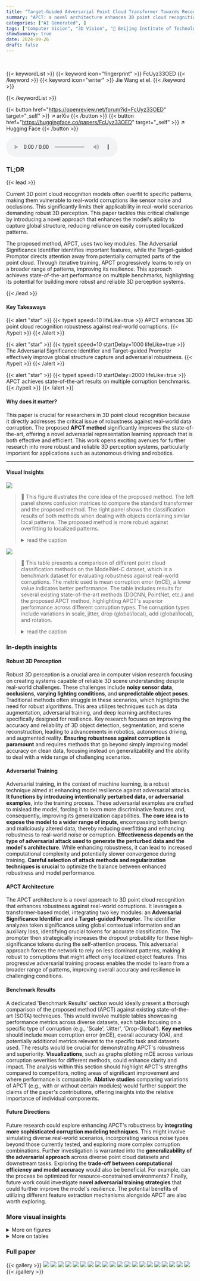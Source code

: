 ```yaml
---
title: "Target-Guided Adversarial Point Cloud Transformer Towards Recognition Against Real-world Corruptions"
summary: "APCT: a novel architecture enhances 3D point cloud recognition by using an adversarial feature erasing mechanism to improve global structure capture and robustness against real-world corruptions."
categories: ["AI Generated", ]
tags: ["Computer Vision", "3D Vision", "🏢 Beijing Institute of Technology",]
showSummary: true
date: 2024-09-26
draft: false
---
```


<br>

{{< keywordList >}}
{{< keyword icon="fingerprint" >}} FcUyz33OED {{< /keyword >}}
{{< keyword icon="writer" >}} Jie Wang et el. {{< /keyword >}}
 
{{< /keywordList >}}

{{< button href="https://openreview.net/forum?id=FcUyz33OED" target="_self" >}}
↗ arXiv
{{< /button >}}
{{< button href="https://huggingface.co/papers/FcUyz33OED" target="_self" >}}
↗ Hugging Face
{{< /button >}}



<audio controls>
    <source src="https://ai-paper-reviewer.com/FcUyz33OED/podcast.wav" type="audio/wav">
    Your browser does not support the audio element.
</audio>


### TL;DR


{{< lead >}}

Current 3D point cloud recognition models often overfit to specific patterns, making them vulnerable to real-world corruptions like sensor noise and occlusions.  This significantly limits their applicability in real-world scenarios demanding robust 3D perception.  This paper tackles this critical challenge by introducing a novel approach that enhances the model's ability to capture global structure, reducing reliance on easily corrupted localized patterns. 

The proposed method, APCT, uses two key modules.  The Adversarial Significance Identifier identifies important features, while the Target-guided Promptor directs attention away from potentially corrupted parts of the point cloud. Through iterative training, APCT progressively learns to rely on a broader range of patterns, improving its resilience. This approach achieves state-of-the-art performance on multiple benchmarks, highlighting its potential for building more robust and reliable 3D perception systems.

{{< /lead >}}


#### Key Takeaways

{{< alert "star" >}}
{{< typeit speed=10 lifeLike=true >}} APCT enhances 3D point cloud recognition robustness against real-world corruptions. {{< /typeit >}}
{{< /alert >}}

{{< alert "star" >}}
{{< typeit speed=10 startDelay=1000 lifeLike=true >}} The Adversarial Significance Identifier and Target-guided Promptor effectively improve global structure capture and adversarial robustness. {{< /typeit >}}
{{< /alert >}}

{{< alert "star" >}}
{{< typeit speed=10 startDelay=2000 lifeLike=true >}} APCT achieves state-of-the-art results on multiple corruption benchmarks. {{< /typeit >}}
{{< /alert >}}

#### Why does it matter?
This paper is crucial for researchers in 3D point cloud recognition because it directly addresses the critical issue of robustness against real-world data corruption.  The proposed **APCT method** significantly improves the state-of-the-art, offering a novel adversarial representation learning approach that is both effective and efficient.  This work opens exciting avenues for further research into more robust and reliable 3D perception systems, particularly important for applications such as autonomous driving and robotics.

------
#### Visual Insights



![](https://ai-paper-reviewer.com/FcUyz33OED/figures_1_1.jpg)

> 🔼 This figure illustrates the core idea of the proposed method. The left panel shows confusion matrices to compare the standard transformer and the proposed method. The right panel shows the classification results of both methods when dealing with objects containing similar local patterns. The proposed method is more robust against overfitting to localized patterns.
> <details>
> <summary>read the caption</summary>
> Figure 1: Overall motivation. We advocate for the model to broaden its attention to diverse patterns, mitigating the tendency to overfit to localized patterns. The left segment of the figure contrasts the confusion matrices of the standard transformer with our approach. The right portion showcases the performances of both the standard transformer and our methodology when confronted with objects exhibiting similar local patterns. Tokens with high / low contributions to classification are in red / blue, respectively. Standard transformer tends to overfit to localized patterns. While our method, by modulating tokens with significant contributions, enables the model to garner features from a varied spectrum of target segments, thereby ensuring greater robustness.
> </details>





![](https://ai-paper-reviewer.com/FcUyz33OED/tables_6_1.jpg)

> 🔼 This table presents a comparison of different point cloud classification methods on the ModelNet-C dataset, which is a benchmark dataset for evaluating robustness against real-world corruptions.  The metric used is mean corruption error (mCE), a lower value indicates better performance.  The table includes results for several existing state-of-the-art methods (DGCNN, PointNet, etc.) and the proposed APCT method, highlighting APCT's superior performance across different corruption types.  The corruption types include variations in scale, jitter, drop (global/local), add (global/local), and rotation.
> <details>
> <summary>read the caption</summary>
> Table 1: Classification results on the ModelNet-C dataset, mCE(%, ↓) is reported, the best performance is bold. † denotes method designed specifically against corruption.
> </details>





### In-depth insights


#### Robust 3D Perception
Robust 3D perception is a crucial area in computer vision research focusing on creating systems capable of reliable 3D scene understanding despite real-world challenges.  These challenges include **noisy sensor data**, **occlusions**, **varying lighting conditions**, and **unpredictable object poses**.  Traditional methods often struggle in these scenarios, which highlights the need for robust algorithms.  This area utilizes techniques such as data augmentation, adversarial training, and deep learning architectures specifically designed for resilience. Key research focuses on improving the accuracy and reliability of 3D object detection, segmentation, and scene reconstruction, leading to advancements in robotics, autonomous driving, and augmented reality.  **Ensuring robustness against corruption is paramount** and requires methods that go beyond simply improving model accuracy on clean data, focusing instead on generalizability and the ability to deal with a wide range of challenging scenarios.

#### Adversarial Training
Adversarial training, in the context of machine learning, is a robust technique aimed at enhancing model resilience against adversarial attacks.  **It functions by introducing intentionally perturbed data, or adversarial examples**, into the training process.  These adversarial examples are crafted to mislead the model, forcing it to learn more discriminative features and, consequently, improving its generalization capabilities.  **The core idea is to expose the model to a wider range of inputs**, encompassing both benign and maliciously altered data, thereby reducing overfitting and enhancing robustness to real-world noise or corruption.  **Effectiveness depends on the type of adversarial attack used to generate the perturbed data and the model's architecture**.  While enhancing robustness, it can lead to increased computational complexity and potentially slower convergence during training.  **Careful selection of attack methods and regularization techniques is crucial** to optimize the balance between enhanced robustness and model performance.

#### APCT Architecture
The APCT architecture is a novel approach to 3D point cloud recognition that enhances robustness against real-world corruptions. It leverages a transformer-based model, integrating two key modules: an **Adversarial Significance Identifier** and a **Target-guided Promptor**.  The identifier analyzes token significance using global contextual information and an auxiliary loss, identifying crucial tokens for accurate classification. The prompter then strategically increases the dropout probability for these high-significance tokens during the self-attention process. This adversarial approach forces the network to rely on less dominant patterns, making it robust to corruptions that might affect only localized object features.  This progressive adversarial training process enables the model to learn from a broader range of patterns, improving overall accuracy and resilience in challenging conditions.

#### Benchmark Results
A dedicated 'Benchmark Results' section would ideally present a thorough comparison of the proposed method (APCT) against existing state-of-the-art (SOTA) techniques.  This would involve multiple tables showcasing performance metrics across diverse datasets, each table focusing on a specific type of corruption (e.g., 'Scale', 'Jitter', 'Drop-Global').  **Key metrics** should include mean corruption error (mCE), overall accuracy (OA), and potentially additional metrics relevant to the specific task and datasets used. The results would be crucial for demonstrating APCT's robustness and superiority.  **Visualizations**, such as graphs plotting mCE across various corruption severities for different methods, could enhance clarity and impact.  The analysis within this section should highlight APCT's strengths compared to competitors, noting areas of significant improvement and where performance is comparable.  **Ablative studies** comparing variations of APCT (e.g., with or without certain modules) would further support the claims of the paper's contributions, offering insights into the relative importance of individual components.

#### Future Directions
Future research could explore enhancing APCT's robustness by **integrating more sophisticated corruption modeling techniques**.  This might involve simulating diverse real-world scenarios, incorporating various noise types beyond those currently tested, and exploring more complex corruption combinations.  Further investigation is warranted into the **generalizability of the adversarial approach** across diverse point cloud datasets and downstream tasks.  Exploring the **trade-off between computational efficiency and model accuracy** would also be beneficial. For example, can the process be optimized for resource-constrained environments?  Finally, future work could investigate **novel adversarial training strategies** that could further improve the model's resilience.  The potential benefits of utilizing different feature extraction mechanisms alongside APCT are also worth exploring.


### More visual insights

<details>
<summary>More on figures
</summary>


![](https://ai-paper-reviewer.com/FcUyz33OED/figures_2_1.jpg)

> 🔼 Figure 2(a) shows the progressive adversarial dropping process of the APCT model. The model iteratively identifies and drops tokens based on their significance, encouraging the model to learn from more diverse patterns.  Figure 2(b) visually compares the token weights learned by the standard transformer and the APCT model. The APCT model shows a more balanced distribution of weights, indicating that it learns from a broader range of patterns.
> <details>
> <summary>read the caption</summary>
> Figure 2: (a) Process of progressive adversarial dropping. The first line means token learned in each stage. (b) Visualization of token weights learned by the classifier. Compared with standard transformer, ours has an advantage in mining sample patterns.
> </details>



![](https://ai-paper-reviewer.com/FcUyz33OED/figures_4_1.jpg)

> 🔼 This figure shows the overall architecture of the Target-Guided Adversarial Point Cloud Transformer (APCT). It consists of three stages, each containing multiple blocks.  The core components are the Adversarial Significance Identifier and the Target-guided Promptor. The identifier determines the importance of each token and assigns a dropping rate. The prompter then uses these rates to selectively drop tokens during the self-attention mechanism, forcing the network to focus on a broader range of patterns and preventing overfitting.
> <details>
> <summary>read the caption</summary>
> Figure 3: Overall architecture of our algorithm, composed of two key modules: Adversarial Significance Identifier and Target-guided Promptor. The former evaluates token significance within the context of the global perception, with the help of dominant feature indexing process from an auxiliary supervising loss that can bolster the precision of the index selection, then producing dropping rate for tokens. Subsequently, Target-guided Promptor enhances key dropout probabilities influenced by rate above, driving the model to explore auxiliary segments for pivotal information. This mechanism mitigates the propensity of the model to overfit to localized patterns.
> </details>



![](https://ai-paper-reviewer.com/FcUyz33OED/figures_5_1.jpg)

> 🔼 This figure illustrates the process of the Adversarial Significance Identifier module.  The input is a set of tokens, each with C-dimensional features. The module uses an auxiliary supervision process to identify the most significant tokens (indicated by darker blue squares) for each feature channel. These significant tokens are used to generate per-token dropout rates, with higher rates assigned to more significant tokens. The dropout rates are then used by the Target-guided Promptor in subsequent stages to selectively drop these key tokens, forcing the network to learn from less dominant features and achieve greater robustness.
> <details>
> <summary>read the caption</summary>
> Figure 4: Workflow of Adversarial Significance Identifier. Squares with light/dark blue means low/high values, respectively.
> </details>



![](https://ai-paper-reviewer.com/FcUyz33OED/figures_8_1.jpg)

> 🔼 This figure shows the comparison results between the proposed APCT method and the vanilla dropout method. The x-axis represents different dropout ratios, and the y-axis represents the mean corruption error (mCE). The curves for different methods and configurations show that the proposed APCT consistently outperforms the vanilla dropout method in terms of robustness.
> <details>
> <summary>read the caption</summary>
> Figure 7: Comparative Curves of our algorithm and vanilla dropout strategy.
> </details>



![](https://ai-paper-reviewer.com/FcUyz33OED/figures_15_1.jpg)

> 🔼 This figure shows examples of point cloud corruptions in the ModelNet-C dataset.  It illustrates seven different types of corruption (Scale, Jitter, Drop-Global, Drop-Local, Add-Global, Add-Local, Rotate), each with five levels of severity. The image displays the effects of each corruption type at severity level 2 on a single airplane model. The leftmost image shows the clean airplane model, and subsequent images show the progressive degradation caused by each corruption type.
> <details>
> <summary>read the caption</summary>
> Figure 10: Visualization of samples in ModelNet-C, which is constructed by seven types of corruptions with five levels of severity. Listed examples are from severity level 2.
> </details>



![](https://ai-paper-reviewer.com/FcUyz33OED/figures_16_1.jpg)

> 🔼 This figure compares confusion matrices of a standard transformer-based point cloud model and the proposed APCT model under various corruption types (Scale, Jitter, Drop-Global, Drop-Local, Add-Global, Add-Local, Rotate) from the ModelNet-C dataset. Each sub-figure shows the confusion matrix for a specific corruption type. The top row represents the standard model, while the bottom row represents the APCT model. The color intensity in the matrices indicates the frequency of misclassifications between different classes.
> <details>
> <summary>read the caption</summary>
> Figure 11: Side-by-side comparison of the confusion matrices for two distinct architectures: the standard transformer-based point cloud model (top row) and ours (bottom row).
> </details>



![](https://ai-paper-reviewer.com/FcUyz33OED/figures_16_2.jpg)

> 🔼 This figure visualizes the patterns learned by the classifier on the ModelNet-C dataset.  It shows examples of point clouds after being processed by a standard transformer and the proposed APCT method.  The color intensity of each point represents its contribution to the final classification, with red indicating high contribution and blue indicating low contribution. The figure aims to demonstrate that the APCT method learns a more diverse set of patterns compared to the standard transformer, making it more robust to real-world corruptions.
> <details>
> <summary>read the caption</summary>
> Figure 12: More visualization results of patterns learned by the classifier on ModelNet-C. Tokens with high / low scores are in red / blue, respectively.
> </details>



</details>




<details>
<summary>More on tables
</summary>


![](https://ai-paper-reviewer.com/FcUyz33OED/tables_7_1.jpg)
> 🔼 This table presents a comparison of the mean corruption error (mCE) rates achieved by various point cloud classification methods on the ModelNet-C dataset.  The ModelNet-C dataset is a corrupted version of the standard ModelNet40 dataset and includes seven types of corruptions (Scale, Jitter, Drop-Global, Drop-Local, Add-Global, Add-Local, Rotate) each with five levels of severity. The table highlights the performance of the proposed APCT method in comparison to state-of-the-art methods, showcasing its robustness against real-world corruptions.
> <details>
> <summary>read the caption</summary>
> Table 1: Classification results on the ModelNet-C dataset, mCE(%, ↓) is reported, the best performance is bold. † denotes method designed specifically against corruption.
> </details>

![](https://ai-paper-reviewer.com/FcUyz33OED/tables_7_2.jpg)
> 🔼 This table presents the results of several point cloud classification methods on the ModelNet-C dataset, which is a benchmark dataset for evaluating the robustness of 3D models to common real-world corruptions.  The table shows the mean corruption error (mCE) for each method across seven different types of corruptions (Scale, Jitter, Drop-G, Drop-L, Add-G, Add-L, and Rotate) at five severity levels. The best performance for each corruption type is highlighted in bold. The methods are categorized into those designed specifically against corruption and those that are not.
> <details>
> <summary>read the caption</summary>
> Table 1: Classification results on the ModelNet-C dataset, mCE(%, ↓) is reported, the best performance is bold. † denotes method designed specifically against corruption.
> </details>

![](https://ai-paper-reviewer.com/FcUyz33OED/tables_12_1.jpg)
> 🔼 This table presents a comparison of various point cloud classification methods on the ModelNet-C dataset, focusing on their robustness against different types of corruption (Jitter, Scale, Drop-Global, Drop-Local, Add-Global, Add-Local, Rotate). The metric used for comparison is the mean corruption error (mCE), which measures the average classification error across all types and levels of corruption. The table includes both methods that were specifically designed to address corruptions (indicated by †) and standard methods. The best performance for each corruption type is highlighted in bold.
> <details>
> <summary>read the caption</summary>
> Table 1: Classification results on the ModelNet-C dataset, mCE(%, ↓) is reported, the best performance is bold. † denotes method designed specifically against corruption.
> </details>

![](https://ai-paper-reviewer.com/FcUyz33OED/tables_12_2.jpg)
> 🔼 This table presents a comparison of the mean corruption error (mCE) rates achieved by various point cloud classification methods on the ModelNet-C dataset.  The ModelNet-C dataset is a corrupted version of the standard ModelNet40 dataset, designed to test the robustness of 3D perception models against various real-world corruptions (jitter, scale, rotation, dropping, and adding of points). The table shows the performance of each method across different corruption types and severities, with the best-performing method highlighted in bold.  The '†' symbol indicates methods specifically designed to be robust against corruption.  The results provide a quantitative evaluation of the resilience of the different approaches to various types of data noise and artifacts.
> <details>
> <summary>read the caption</summary>
> Table 1: Classification results on the ModelNet-C dataset, mCE(%, ↓) is reported, the best performance is bold. † denotes method designed specifically against corruption.
> </details>

![](https://ai-paper-reviewer.com/FcUyz33OED/tables_13_1.jpg)
> 🔼 This table presents the results of point cloud attack defense experiments.  It compares the classification accuracy (OA) of a baseline model (no defense) against a model incorporating the proposed APCT method.  Several types of attacks are tested, including Perturb, Add-CD, Add-HD, KNN, Drop-100, and Drop-200.  The Δ row shows the improvement in OA achieved by the APCT method for each attack type.  The results demonstrate the effectiveness of APCT against various point cloud attack methods.
> <details>
> <summary>read the caption</summary>
> Table 8: Results on point cloud attack defense, OA(%, ↑).
> </details>

![](https://ai-paper-reviewer.com/FcUyz33OED/tables_13_2.jpg)
> 🔼 This table presents the classification results on the ModelNet-C dataset, which evaluates the robustness of 3D point cloud recognition models against various corruptions.  The metric used is mean corruption error (mCE), with lower values indicating better performance. The table compares the proposed APCT method with several state-of-the-art methods across different corruption types (Scale, Jitter, Drop-Global, Drop-Local, Add-Global, Add-Local, Rotate).  The best performance for each corruption type is highlighted in bold.
> <details>
> <summary>read the caption</summary>
> Table 1: Classification results on the ModelNet-C dataset, mCE(%, ↓) is reported, the best performance is bold. † denotes method designed specifically against corruption.
> </details>

![](https://ai-paper-reviewer.com/FcUyz33OED/tables_14_1.jpg)
> 🔼 This table presents a comparison of different point cloud classification methods on the ModelNet-C dataset, which is a corrupted version of the ModelNet40 dataset. The table shows the mean corruption error (mCE) for each method across seven different types of corruptions (Scale, Jitter, Drop-Global, Drop-Local, Add-Global, Add-Local, Rotate) at five different severity levels. The best performing method for each corruption type is highlighted in bold.  The methods are categorized into those specifically designed to handle corruptions (indicated with a †) and general-purpose methods.  The table allows readers to assess the robustness of various methods against different types of noise and corruptions commonly found in real-world point cloud data.
> <details>
> <summary>read the caption</summary>
> Table 1: Classification results on the ModelNet-C dataset, mCE(%, ↓) is reported, the best performance is bold. † denotes method designed specifically against corruption.
> </details>

![](https://ai-paper-reviewer.com/FcUyz33OED/tables_14_2.jpg)
> 🔼 This table presents a comparison of the mean corruption error (mCE) rates achieved by different methods on the ModelNet-C dataset.  ModelNet-C is a benchmark dataset for evaluating the robustness of 3D point cloud recognition models against various types of corruptions (jitter, scale, drop, add, and rotation).  The lower the mCE, the better the performance of the method in handling corruptions. The table highlights the state-of-the-art performance achieved by the proposed APCT method.
> <details>
> <summary>read the caption</summary>
> Table 1: Classification results on the ModelNet-C dataset, mCE(%, ↓) is reported, the best performance is bold. † denotes method designed specifically against corruption.
> </details>

![](https://ai-paper-reviewer.com/FcUyz33OED/tables_14_3.jpg)
> 🔼 This table presents the classification results on the ModelNet-C dataset, which is a benchmark dataset for evaluating the robustness of 3D point cloud recognition models against various corruptions. The metric used is mean corruption error (mCE), and the lower the mCE, the better the performance. The table compares the proposed APCT method with several state-of-the-art methods, showing its superior performance in handling various types of corruptions, including scale, jitter, drop, add, and rotate.
> <details>
> <summary>read the caption</summary>
> Table 1: Classification results on the ModelNet-C dataset, mCE(%, ↓) is reported, the best performance is bold. † denotes method designed specifically against corruption.
> </details>

![](https://ai-paper-reviewer.com/FcUyz33OED/tables_15_1.jpg)
> 🔼 This table presents a comparison of the mean corruption error (mCE) rates achieved by different methods on the ModelNet-C dataset.  ModelNet-C is a corrupted version of the ModelNet40 dataset, used to evaluate the robustness of 3D point cloud recognition models to various types of noise and corruptions. The table includes the performance of several state-of-the-art methods, including those specifically designed to handle corrupted data.  The lowest mCE value indicates the best performance, showing which model is most robust to corruption.
> <details>
> <summary>read the caption</summary>
> Table 1: Classification results on the ModelNet-C dataset, mCE(%, ↓) is reported, the best performance is bold. † denotes method designed specifically against corruption.
> </details>

![](https://ai-paper-reviewer.com/FcUyz33OED/tables_15_2.jpg)
> 🔼 This table presents a comparison of the mean corruption error (mCE) rates achieved by various point cloud classification methods on the ModelNet-C dataset.  The dataset includes seven types of corruptions at varying severity levels.  The table shows that the proposed APCT method achieves the lowest mCE rate, indicating superior robustness to corruption compared to existing methods. The table also highlights the state-of-the-art (SoTA) results for each corruption type.
> <details>
> <summary>read the caption</summary>
> Table 1: Classification results on the ModelNet-C dataset, mCE(%, ↓) is reported, the best performance is bold. † denotes method designed specifically against corruption.
> </details>

![](https://ai-paper-reviewer.com/FcUyz33OED/tables_17_1.jpg)
> 🔼 This table presents the classification results on the ModelNet-C dataset, a benchmark for evaluating the robustness of 3D point cloud models against various corruptions.  The metric used is mean corruption error (mCE), which represents the average classification error across different corruption types and levels. The table compares the performance of APCT against several state-of-the-art methods.  The lowest mCE values indicate better robustness to corruption.  The '†' symbol marks methods specifically designed for robustness against corruption.
> <details>
> <summary>read the caption</summary>
> Table 1: Classification results on the ModelNet-C dataset, mCE(%, ↓) is reported, the best performance is bold. † denotes method designed specifically against corruption.
> </details>

![](https://ai-paper-reviewer.com/FcUyz33OED/tables_17_2.jpg)
> 🔼 This table presents a comparison of different methods for point cloud classification on the ModelNet-C dataset, which is a challenging benchmark with several types of corruptions. The main evaluation metric is mean corruption error (mCE), which measures the average error rate across different corruption levels. The table shows that the proposed APCT method achieves state-of-the-art results, outperforming other methods by a significant margin.
> <details>
> <summary>read the caption</summary>
> Table 1: Classification results on the ModelNet-C dataset, mCE(%, ↓) is reported, the best performance is bold. † denotes method designed specifically against corruption.
> </details>

![](https://ai-paper-reviewer.com/FcUyz33OED/tables_18_1.jpg)
> 🔼 This table presents a comparison of the mean corruption error (mCE) for various point cloud classification methods on the ModelNet-C dataset.  The dataset contains point clouds with different types of corruptions (scale, jitter, drop-global, drop-local, add-global, add-local, and rotate), each at five levels of severity.  The table shows the mCE for each method under each type of corruption. The best-performing method for each corruption type is highlighted in bold. Methods specifically designed to handle corrupted data are marked with a † symbol. This allows for a quantitative comparison of the robustness of different methods against real-world corruptions.
> <details>
> <summary>read the caption</summary>
> Table 1: Classification results on the ModelNet-C dataset, mCE(%, ↓) is reported, the best performance is bold. † denotes method designed specifically against corruption.
> </details>

![](https://ai-paper-reviewer.com/FcUyz33OED/tables_18_2.jpg)
> 🔼 This table presents a comparison of different point cloud classification methods on the ModelNet-C dataset, which is a benchmark dataset for evaluating the robustness of models against various types of corruptions. The table shows the mean corruption error (mCE) for each method across seven different corruption types: Scale, Jitter, Drop-Global, Drop-Local, Add-Global, Add-Local, and Rotate. The best performance for each corruption type is shown in bold. Methods marked with † are specifically designed to be robust against corruptions. The table provides a quantitative evaluation of different methods' performance in handling real-world corruptions.
> <details>
> <summary>read the caption</summary>
> Table 1: Classification results on the ModelNet-C dataset, mCE(%, ↓) is reported, the best performance is bold. † denotes method designed specifically against corruption.
> </details>

![](https://ai-paper-reviewer.com/FcUyz33OED/tables_18_3.jpg)
> 🔼 This table presents a comparison of classification results on the ModelNet-C dataset (a benchmark for evaluating the robustness of point cloud models against various types of corruption) among different methods.  The mCE (mean Corruption Error) metric, a percentage representing the average classification error across different types of corruption and severity levels, is used to evaluate the performance of each method. The best performance for each corruption type is highlighted in bold.  The † symbol indicates that a method was specifically designed to handle corrupted data.  This allows one to directly compare the resilience of standard methods with those tailored for robustness.
> <details>
> <summary>read the caption</summary>
> Table 1: Classification results on the ModelNet-C dataset, mCE(%, ↓) is reported, the best performance is bold. † denotes method designed specifically against corruption.
> </details>

</details>




### Full paper

{{< gallery >}}
<img src="https://ai-paper-reviewer.com/FcUyz33OED/1.png" class="grid-w50 md:grid-w33 xl:grid-w25" />
<img src="https://ai-paper-reviewer.com/FcUyz33OED/2.png" class="grid-w50 md:grid-w33 xl:grid-w25" />
<img src="https://ai-paper-reviewer.com/FcUyz33OED/3.png" class="grid-w50 md:grid-w33 xl:grid-w25" />
<img src="https://ai-paper-reviewer.com/FcUyz33OED/4.png" class="grid-w50 md:grid-w33 xl:grid-w25" />
<img src="https://ai-paper-reviewer.com/FcUyz33OED/5.png" class="grid-w50 md:grid-w33 xl:grid-w25" />
<img src="https://ai-paper-reviewer.com/FcUyz33OED/6.png" class="grid-w50 md:grid-w33 xl:grid-w25" />
<img src="https://ai-paper-reviewer.com/FcUyz33OED/7.png" class="grid-w50 md:grid-w33 xl:grid-w25" />
<img src="https://ai-paper-reviewer.com/FcUyz33OED/8.png" class="grid-w50 md:grid-w33 xl:grid-w25" />
<img src="https://ai-paper-reviewer.com/FcUyz33OED/9.png" class="grid-w50 md:grid-w33 xl:grid-w25" />
<img src="https://ai-paper-reviewer.com/FcUyz33OED/10.png" class="grid-w50 md:grid-w33 xl:grid-w25" />
<img src="https://ai-paper-reviewer.com/FcUyz33OED/11.png" class="grid-w50 md:grid-w33 xl:grid-w25" />
<img src="https://ai-paper-reviewer.com/FcUyz33OED/12.png" class="grid-w50 md:grid-w33 xl:grid-w25" />
<img src="https://ai-paper-reviewer.com/FcUyz33OED/13.png" class="grid-w50 md:grid-w33 xl:grid-w25" />
<img src="https://ai-paper-reviewer.com/FcUyz33OED/14.png" class="grid-w50 md:grid-w33 xl:grid-w25" />
<img src="https://ai-paper-reviewer.com/FcUyz33OED/15.png" class="grid-w50 md:grid-w33 xl:grid-w25" />
<img src="https://ai-paper-reviewer.com/FcUyz33OED/16.png" class="grid-w50 md:grid-w33 xl:grid-w25" />
<img src="https://ai-paper-reviewer.com/FcUyz33OED/17.png" class="grid-w50 md:grid-w33 xl:grid-w25" />
<img src="https://ai-paper-reviewer.com/FcUyz33OED/18.png" class="grid-w50 md:grid-w33 xl:grid-w25" />
<img src="https://ai-paper-reviewer.com/FcUyz33OED/19.png" class="grid-w50 md:grid-w33 xl:grid-w25" />
<img src="https://ai-paper-reviewer.com/FcUyz33OED/20.png" class="grid-w50 md:grid-w33 xl:grid-w25" />
{{< /gallery >}}